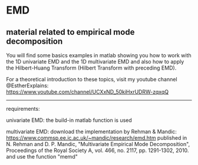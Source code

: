 # EMD
material related to empirical mode decomposition
---------------------------------------------------------------------------------------------------------------------------


You will find some basics examples in matlab showing you how to work with the 1D univariate EMD and the 1D multivariate EMD
and also how to apply the Hilbert-Huang Transform (Hilbert Transform with preceding EMD).

For a theoretical introduction to these topics, visit my youtube channel @EstherExplains: 
        https://www.youtube.com/channel/UCXxND_50kiHxrUDRW-zqxqQ


---------------------------------------------------------------------------------------------------------------------------
requirements:


univariate EMD: the build-in matlab function is used

multivariate EMD: download the implementation by Rehman & Mandic: https://www.commsp.ee.ic.ac.uk/~mandic/research/emd.htm
                  published in N. Rehman and D. P. Mandic, "Multivariate Empirical Mode Decomposition", 
                  Proceedings of the Royal Society A, vol. 466, no. 2117, pp. 1291-1302, 2010. 
                  and use the function "memd"
